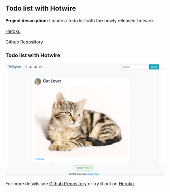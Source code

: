## Todo list with Hotwire

**Project description:** I made a todo list with the newly released hotwire.
<br><br>
[Heroku](https://hotwire-todo-list.herokuapp.com/)
<br><br>
[Github Repository](https://github.com/rutger-t/hotwire-rails-app)

### Todo list with Hotwire

<img src="images/insta-app-min.png?raw=true"/>

For more details see [Github Repository](https://github.com/rutger-t/hotwire-rails-app) or try it out on [Heroku](https://hotwire-todo-list.herokuapp.com/).
